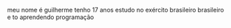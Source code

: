 meu nome é  guilherme tenho 17 anos 
estudo no exército brasileiro brasileiro e to aprendendo programação
